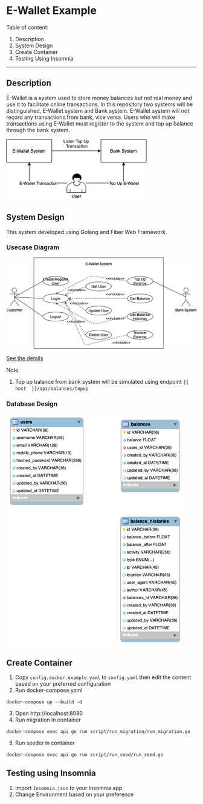# E-Wallet Example

Table of content:
1. Description
2. System Design
3. Create Container
4. Testing Using Insomnia
---

## Description
E-Wallet is a system used to store money balances but not real money and use it to facilitate online transactions. In this repository two systems will be distinguished, E-Wallet system and Bank system. E-Wallet system will not record any transactions from bank, vice versa. Users who will make transactions using E-Wallet must register to the system and top up balance through the bank system.

![Diagram](docs/assets/diagram.png)

## System Design
This system developed using Golang and Fiber Web Framework.

### Usecase Diagram
![Diagram](docs/assets/ewallet-ewallet-usecase-diagram.png)
 
 [See the details](docs/USECASE.md)
 
 Note:
 1. Top up balance from bank system will be simulated using endpoint `{{ host  }}/api/balances/topup`

### Database Design
![Diagram](docs/assets/database-design.png)

## Create Container
1. Copy `config.docker.example.yaml` to `config.yaml` then edit the content based on your preferred configuration
2. Run docker-compose.yaml
```
docker-compose up --build -d
```
3. Open http://localhost:8080
4. Run migration in container
```
docker-compose exec api go run script/run_migration/run_migration.go
```
5. Run seeder in container
```
docker-compose exec api go run script/run_seed/run_seed.go
```

## Testing using Insomnia
1. Import `Insomnia.json` to your Insomnia app
2. Change Environment based on your preference